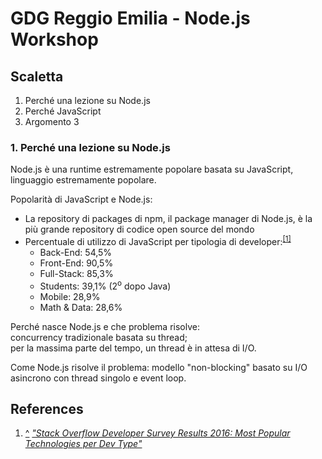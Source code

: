 # GDG Reggio Emilia - Node.js Workshop #

## Scaletta ##

1. Perché una lezione su Node.js
2. Perché JavaScript 
3. Argomento 3


### 1. Perché una lezione su Node.js
Node.js è una runtime estremamente popolare basata su JavaScript, linguaggio estremamente popolare.

Popolarità di JavaScript e Node.js:
* La repository di packages di npm, il package manager di Node.js, è la più grande repository di codice open source del mondo
* Percentuale di utilizzo di JavaScript per tipologia di developer:<sup><a href="#fn1" id="ref1">[1]</a></sup>
    * Back-End: 54,5%
    * Front-End: 90,5%
    * Full-Stack: 85,3%
    * Students: 39,1% (2<sup>o</sup> dopo Java)
    * Mobile: 28,9%
    * Math & Data: 28,6% 

Perché nasce Node.js e che problema risolve:  
concurrency tradizionale basata su thread;  
per la massima parte del tempo, un thread è in attesa di I/O.  

Come Node.js risolve il problema: modello "non-blocking" basato su I/O asincrono con thread singolo e event loop.

## References ##
1. <a href="#ref1">^</a> <cite id="fn1"><a href="http://stackoverflow.com/insights/survey/2016#most-popular-technologies-per-occupation">"Stack Overflow Developer Survey Results 2016: Most Popular Technologies per Dev Type"</a></cite>
